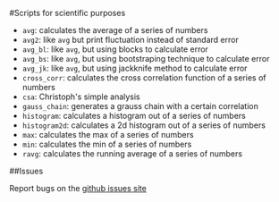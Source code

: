 #Scripts for scientific purposes

* `avg`: calculates the average of a series of numbers
* `avg2`: like `avg` but print fluctuation instead of standard error
* `avg_bl`: like `avg`, but using blocks to calculate error
* `avg_bs`: like `avg`, but using bootstraping technique to calculate error
* `avg_jk`: like `avg`, but using jackknife method to calculate error
* `cross_corr`: calculates the cross correlation function of a series of numbers
* `csa`: Christoph's simple analysis
* `gauss_chain`: generates a grauss chain with a certain correlation
* `histogram`: calculates a histogram out of a series of numbers
* `histogram2d`: calculates a 2d histogram out of a series of numbers
* `max`: calculates the max of a series of numbers
* `min`: calculates the min of a series of numbers
* `ravg`: calculates the running average of a series of numbers 

##Issues

Report bugs on the [github issues site](https://github.com/junghans/sci-scripts/issues)

